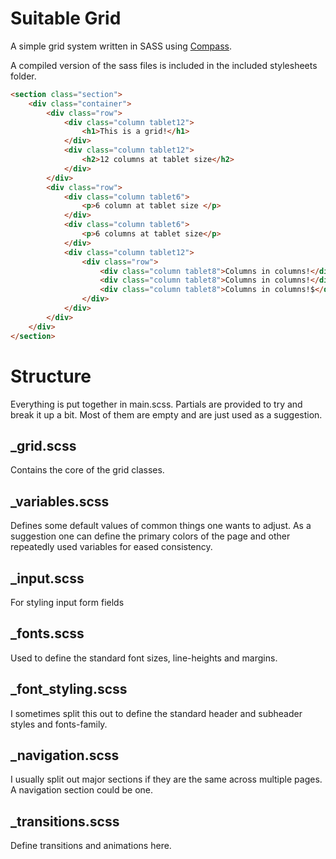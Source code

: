 Suitable Grid
=============

A simple grid system written in SASS using [Compass](http://compass-style.org).

A compiled version of the sass files is included in the included stylesheets folder.

```html
<section class="section">
	<div class="container">
		<div class="row">
			<div class="column tablet12">
				<h1>This is a grid!</h1>
			</div>
			<div class="column tablet12">
				<h2>12 columns at tablet size</h2>
			</div>
		</div>
		<div class="row">
			<div class="column tablet6">
				<p>6 column at tablet size </p>
			</div>
			<div class="column tablet6">
				<p>6 columns at tablet size</p>
			</div>
			<div class="column tablet12">
				<div class="row">
					<div class="column tablet8">Columns in columns!</div>
					<div class="column tablet8">Columns in columns!</div>
					<div class="column tablet8">Columns in columns!$</div>
				</div>
			</div>
		</div>
	</div>
</section>
```

# Structure
Everything is put together in main.scss. Partials are provided to try and break it up a bit. Most of them are empty and are just used as a suggestion.

## _grid.scss
Contains the core of the grid classes.

## _variables.scss
Defines some default values of common things one wants to adjust. As a suggestion one can define the primary colors of the page and other repeatedly used variables for eased consistency.

## _input.scss
For styling input form fields

## _fonts.scss
Used to define the standard font sizes, line-heights and margins.

## _font_styling.scss
I sometimes split this out to define the standard header and subheader styles and fonts-family.

## _navigation.scss
I usually split out major sections if they are the same across multiple pages. A navigation section could be one.

## _transitions.scss
Define transitions and animations here.


